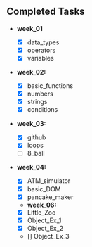 ## Completed Tasks

- **week_01**
  - [x] data_types
  - [x] operators
  - [x] variables
- **week_02:**
  - [x] basic_functions
  - [x] numbers
  - [x] strings
  - [x] conditions
- **week_03:**
  - [x] github
  - [x] loops
  - [ ] 8_ball
- **week_04:**

  - [x] ATM_simulator
  - [x] basic_DOM
  - [x] pancake_maker

  - **week_06:**
  - [x] Little_Zoo
  - [x] Object_Ex_1
  - [x] Object_Ex_2
  - [] Object_Ex_3
